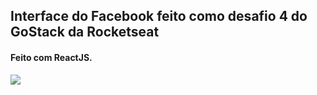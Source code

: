 ## Interface do Facebook feito como desafio 4 do GoStack da Rocketseat

<h4>Feito com ReactJS.</h4>
<img src="/images/giftwitter.gif">

